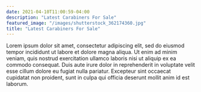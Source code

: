 ```yaml
---
date: 2021-04-10T11:00:59-04:00
description: "Latest Carabiners For Sale"
featured_image: "/images/shutterstock_362174360.jpg"
title: "Latest Carabiners For Sale"
---
```


Lorem ipsum dolor sit amet, consectetur adipiscing elit, sed do eiusmod tempor incididunt ut labore et dolore magna aliqua. Ut enim ad minim veniam, quis nostrud exercitation ullamco laboris nisi ut aliquip ex ea commodo consequat. Duis aute irure dolor in reprehenderit in voluptate velit esse cillum dolore eu fugiat nulla pariatur. Excepteur sint occaecat cupidatat non proident, sunt in culpa qui officia deserunt mollit anim id est laborum.